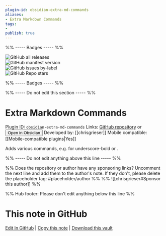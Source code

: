 ```yaml
---
plugin-id: obsidian-extra-md-commands
aliases:
- Extra Markdown Commands
tags: 
- 
publish: true
---
```


%% ----- Badges ----- %%

![GitHub all releases](https://img.shields.io/github/downloads/chrisgrieser/obsidian-extra-md-commands/total?color=573E7A&logo=github&style=for-the-badge)   
![GitHub manifest version](https://img.shields.io/github/manifest-json/v/chrisgrieser/obsidian-extra-md-commands?color=573E7A&logo=github&style=for-the-badge)   
![GitHub issues by-label](https://img.shields.io/github/issues/chrisgrieser/obsidian-extra-md-commands/help%20wanted?color=573E7A&logo=github&style=for-the-badge)   
![GitHub Repo stars](https://img.shields.io/github/stars/chrisgrieser/obsidian-extra-md-commands?color=573E7A&logo=github&style=for-the-badge)

%% ----- Badges ----- %%

%% ----- Do not edit this section ----- %%

# Extra Markdown Commands

Plugin ID: `obsidian-extra-md-commands`
Links: [GitHub repository](https://github.com/chrisgrieser/obsidian-extra-md-commands) or [<button id=HH>Open in Obsidian</button>](obsidian://goto-plugin?id=obsidian-extra-md-commands)
Developed by: [[chrisgrieser]]
Mobile compatible: [[Mobile-compatible plugins|Yes]]

Adds various commands, e.g. for underscore-bold or <cite>.

%% ----- Do not edit anything above this line ----- %% 

%% Does the repository or author have any sponsoring links? Uncomment the next line and add them to the author's note. If they don't, please delete the placeholder tag: #placeholder/author %%
%% ![[chrisgrieser#Sponsor this author]] %%

%% Hub footer: Please don't edit anything below this line %%

# This note in GitHub

<span class="git-footer">[Edit In GitHub](https://github.dev/obsidian-community/obsidian-hub/blob/main/02%20-%20Community%20Expansions/02.05%20All%20Community%20Expansions/Plugins/obsidian-extra-md-commands.md "git-hub-edit-note") | [Copy this note](https://raw.githubusercontent.com/obsidian-community/obsidian-hub/main/02%20-%20Community%20Expansions/02.05%20All%20Community%20Expansions/Plugins/obsidian-extra-md-commands.md "git-hub-copy-note") | [Download this vault](https://github.com/obsidian-community/obsidian-hub/archive/refs/heads/main.zip "git-hub-download-vault") </span>
